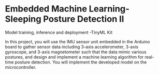 # Embedded Machine Learning-Sleeping Posture Detection II
 Model training, inference and deployment -TinyML Kit

 In this project, you will use the IMU sensor unit embedded in the Arduino board to gather
sensor data including 3-axis accelerometer, 3-axis gyroscope, and 3-axis magnetometer
such that the data mimic various postures, and design and implement a machine learning
algorithm for real-time posture detection. You will implement the developed model on
the microcontroller. 
